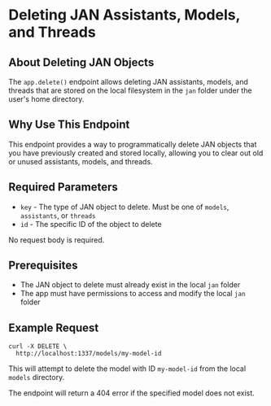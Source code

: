 
  
  

# Deleting JAN Assistants, Models, and Threads

## About Deleting JAN Objects

The `app.delete()` endpoint allows deleting JAN assistants, models, and threads that are stored on the local filesystem in the `jan` folder under the user's home directory.

## Why Use This Endpoint

This endpoint provides a way to programmatically delete JAN objects that you have previously created and stored locally, allowing you to clear out old or unused assistants, models, and threads.

## Required Parameters

- `key` - The type of JAN object to delete. Must be one of `models`, `assistants`, or `threads` 
- `id` - The specific ID of the object to delete

No request body is required.

## Prerequisites

- The JAN object to delete must already exist in the local `jan` folder
- The app must have permissions to access and modify the local `jan` folder

## Example Request

```
curl -X DELETE \
  http://localhost:1337/models/my-model-id
```

This will attempt to delete the model with ID `my-model-id` from the local `models` directory.

The endpoint will return a 404 error if the specified model does not exist.


  
  
